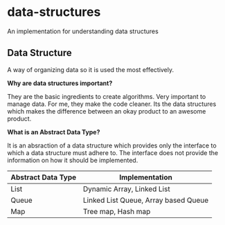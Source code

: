 # data-structures
An implementation for understanding data structures


## Data Structure

A way of organizing data so it is used the most effectively.

**Why are data structures important?**

They are the basic ingredients to create algorithms. Very important to manage data. For me, they make the code cleaner. Its the data structures which makes the difference between an okay product to an awesome product.

**What is an Abstract Data Type?**

It is an absraction of a data structure which provides only the interface to which a data structure must adhere to. The interface does not provide the information on how it should be implemented. 

| Abstract Data Type       | Implementation       |
|----------------|----------------|
| List  | Dynamic Array, Linked List  |
| Queue | Linked List Queue, Array based Queue  |
| Map  | Tree map, Hash map  |
